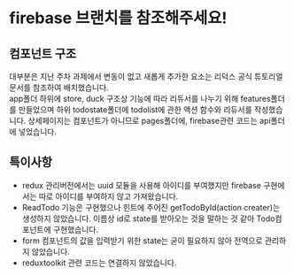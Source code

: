 # firebase 브랜치를 참조해주세요!


## 컴포넌트 구조

대부분은 지난 주차 과제에서 변동이 없고 새롭게 추가한 요소는 리덕스 공식 튜토리얼 문서를 참조하여 배치했습니다.
<br>
app폴더 하위에 store, duck 구조상 기능에 따라 리듀서를 나누기 위해 features폴더를 만들었으며 하위 todostate폴더에 todolist에 관한 액션 함수와 리듀서를 작성했습니다. 상세페이지는 컴포넌트가 아니므로 pages폴더에, firebase관련 코드는 api폴더에 넣었습니다.

## 특이사항

+ redux 관리버전에서는 uuid 모듈을 사용해 아이디를 부여했지만 firebase 구현에서는 따로 아이디를 부여하지 않고 가져왔습니다. 
+ ReadTodo 기능은 구현했으나 힌트에 주어진 getTodoById(action creater)는 생성하지 않았습니다. 이름상 id로 state를 받아오는 것을 말하는 것 같아 Todo컴포넌트에 구현했습니다.
+ form 컴포넌트의 값을 입력받기 위한 state는 굳이 필요하지 않아 전역으로 관리하지 않았습니다.
+ reduxtoolkit 관련 코드는 연결하지 않았습니다.
